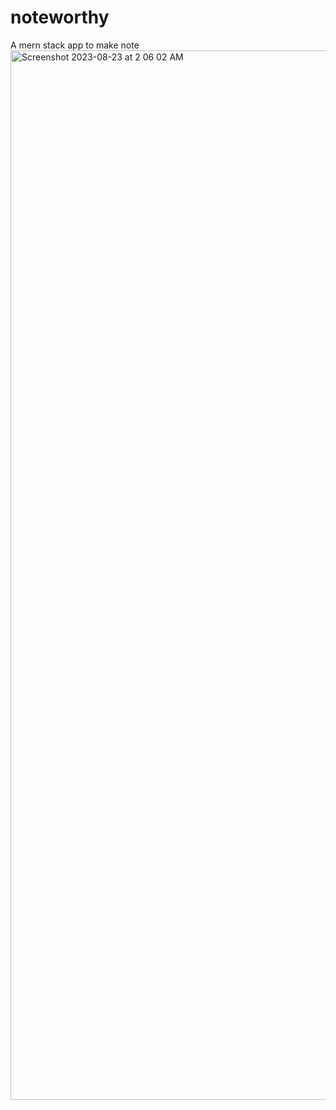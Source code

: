 # noteworthy
A mern stack app to make note 
<img width="1679" alt="Screenshot 2023-08-23 at 2 06 02 AM" src="https://github.com/uraw911/noteworthy/assets/84604012/f085d892-1722-4c48-82ce-00dafe34b2c8">
